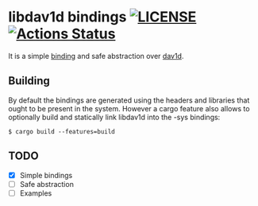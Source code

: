 # libdav1d bindings [![LICENSE](https://img.shields.io/badge/license-MIT-blue.svg)](LICENSE) [![Actions Status](https://github.com/rust-av/dav1d-rs/workflows/dav1d/badge.svg)](https://github.com/rust-av/dav1d-rs/actions)

It is a simple [binding][1] and safe abstraction over [dav1d][2].

## Building

By default the bindings are generated using the headers and libraries that ought to be present in the system. However a cargo feature also allows to optionally build and statically link libdav1d into the -sys bindings:

```shell
$ cargo build --features=build
```

## TODO
- [x] Simple bindings
- [ ] Safe abstraction
- [ ] Examples

[1]: https://github.com/rust-lang-nursery/rust-bindgen
[2]: https://code.videolan.org/videolan/dav1d
